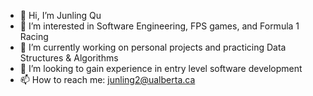 - 👋 Hi, I’m Junling Qu
- 👀 I’m interested in Software Engineering, FPS games, and Formula 1 Racing
- 🌱 I’m currently working on personal projects and practicing Data Structures & Algorithms
- 💞️ I’m looking to gain experience in entry level software development  
- 📫 How to reach me: junling2@ualberta.ca

<!---
junling2/junling2 is a ✨ special ✨ repository because its `README.md` (this file) appears on your GitHub profile.
You can click the Preview link to take a look at your changes.
--->
